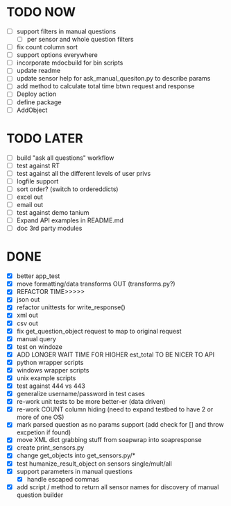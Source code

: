# TODO NOW
 * [ ] support filters in manual questions
   * [ ] per sensor and whole question filters 
 * [ ] fix count column sort
 * [ ] support options everywhere
 * [ ] incorporate mdocbuild for bin scripts
 * [ ] update readme
 * [ ] update sensor help for ask_manual_quesiton.py to describe params
 * [ ] add method to calculate total time btwn request and response
 * [ ] Deploy action
 * [ ] define package
 * [ ] AddObject

# TODO LATER
 * [ ] build "ask all questions" workflow
 * [ ] test against RT
 * [ ] test against all the different levels of user privs
 * [ ] logfile support
 * [ ] sort order? (switch to ordereddicts)
 * [ ] excel out
 * [ ] email out
 * [ ] test against demo tanium
 * [ ] Expand API examples in README.md
 * [ ] doc 3rd party modules

# DONE
 * [X] better app_test
 * [X] move formatting/data transforms OUT (transforms.py?)
 * [X] REFACTOR TIME>>>>>
 * [X] json out
 * [X] refactor unittests for write_response()
 * [X] xml out
 * [X] csv out
 * [X] fix get_question_object request to map to original request
 * [X] manual query
 * [X] test on windoze
 * [X] ADD LONGER WAIT TIME FOR HIGHER est_total TO BE NICER TO API
 * [X] python wrapper scripts
 * [X] windows wrapper scripts
 * [X] unix example scripts
 * [X] test against 444 vs 443
 * [X] generalize username/password in test cases
 * [X] re-work unit tests to be more better-er (data driven)
 * [X] re-work COUNT column hiding (need to expand testbed to have 2 or more of one OS)
 * [X] mark parsed question as no params support (add check for [] and throw excpetion if found)
 * [X] move XML dict grabbing stuff from soapwrap into soapresponse 
 * [X] create print_sensors.py
 * [X] change get_objects into get_sensors.py/*
 * [X] test humanize_result_object on sensors single/mult/all
 * [X] support parameters in manual questions
   * [X] handle escaped commas
 * [X] add script / method to return all sensor names for discovery of manual question builder

